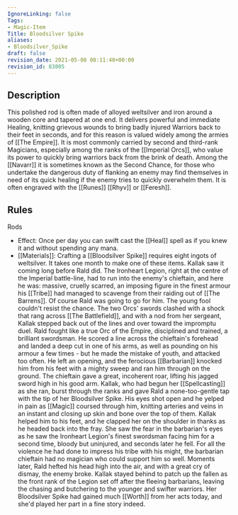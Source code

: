```yaml
---
IgnoreLinking: false
Tags:
- Magic-Item
Title: Bloodsilver Spike
aliases:
- Bloodsilver_Spike
draft: false
revision_date: 2021-05-08 08:11:40+00:00
revision_id: 83805
---
```


## Description
This polished rod is often made of alloyed weltsilver and iron around a wooden core and tapered at one end. It delivers powerful and immediate Healing, knitting grievous wounds to bring badly injured Warriors back to their feet in seconds, and for this reason is valued widely among the armies of [[The Empire]].
It is most commonly carried by second and third-rank Magicians, especially among the ranks of the [[Imperial Orcs]], who value its power to quickly bring warriors back from the brink of death. Among the [[Navarr]] it is sometimes known as the Second Chance, for those who undertake the dangerous duty of flanking an enemy may find themselves in need of its quick healing if the enemy tries to quickly overwhelm them.
It is often engraved with the [[Runes]] [[Rhyv]] or [[Feresh]]. 
## Rules
Rods
* Effect: Once per day you can  swift cast the [[Heal]] spell as if you knew it and without spending any mana.
* [[Materials]]: Crafting a [[Bloodsilver Spike]] requires eight ingots of weltsilver. It takes one month to make one of these items.
Kallak saw it coming long before Rald did. The Ironheart Legion, right at the centre of the Imperial battle-line, had to run into the enemy's chieftain, and here he was: massive, cruelly scarred, an imposing figure in the finest armour his [[Tribe]] had managed to scavenge from their raiding out of [[The Barrens]].
Of course Rald was going to go for him. The young fool couldn't resist the chance.
The two Orcs' swords clashed with a shock that rang across [[The Battlefield]], and with a nod from her sergeant, Kallak stepped back out of the lines and over toward the impromptu duel. Rald fought like a true Orc of the Empire, disciplined and trained, a brilliant swordsman. He scored a line across the chieftain's forehead and landed a deep cut in one of his arms, as well as pounding on his armour a few times - but he made the mistake of youth, and attacked too often. He left an opening, and the ferocious [[Barbarian]] knocked him from his feet with a mighty sweep and ran him through on the ground.
The chieftain gave a great, incoherent roar, lifting his jagged sword high in his good arm.
Kallak, who had begun her [[Spellcasting]] as she ran, burst through the ranks and gave Rald a none-too-gentle tap with the tip of her Bloodsilver Spike. His eyes shot open and he yelped in pain as [[Magic]] coursed through him, knitting arteries and veins in an instant and closing up skin and bone over the top of them.
Kallak helped him to his feet, and he clapped her on the shoulder in thanks as he headed back into the fray.
She saw the fear in the barbarian's eyes as he saw the Ironheart Legion's finest swordsman facing him for a second time, bloody but uninjured, and seconds later he fell. For all the violence he had done to impress his tribe with his might, the barbarian chieftain had no magician who could support him so well. Moments later, Rald hefted his head high into the air, and with a great cry of dismay, the enemy broke.
Kallak stayed behind to patch up the fallen as the front rank of the Legion set off after the fleeing barbarians, leaving the chasing and butchering to the younger and swifter warriors. Her Bloodsilver Spike had gained much [[Worth]] from her acts today, and she'd played her part in a fine story indeed.